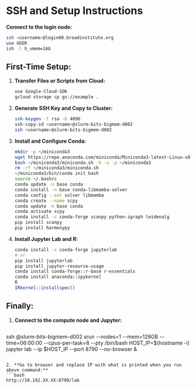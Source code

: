 
# SSH and Setup Instructions

**Connect to the login node:**
```bash
ssh <username>@login00.broadinstitute.org
use UGER
ish -l h_vmem=16G
```

## First-Time Setup:

1. **Transfer Files or Scripts from Cloud:**

   ```bash
   use Google-Cloud-SDK
   gcloud storage cp gs://example .
   ```

2. **Generate SSH Key and Copy to Cluster:**
   ```bash
   ssh-keygen -t rsa -b 4096
   ssh-copy-id <username>@slurm-bits-bigmem-d002
   ssh <username>@slurm-bits-bigmem-d002
   ```

3. **Install and Configure Conda:**
   ```bash
   mkdir -p ~/miniconda3
   wget https://repo.anaconda.com/miniconda/Miniconda3-latest-Linux-x86_64.sh -O ~/miniconda3/miniconda.sh
   bash ~/miniconda3/miniconda.sh -b -u -p ~/miniconda3
   rm -rf ~/miniconda3/miniconda.sh
   ~/miniconda3/bin/conda init bash
   source ~/.bashrc
   conda update -n base conda
   conda install -n base conda-libmamba-solver
   conda config --set solver libmamba
   conda create --name scpy
   conda update -n base conda
   conda activate scpy
   conda install -c conda-forge scanpy python-igraph leidenalg
   pip install scanpy
   pip install harmonypy
   ```

4. **Install Jupyter Lab and R:**
   ```bash
   conda install -c conda-forge jupyterlab
   # or
   pip install jupyterlab
   pip install jupyter-resource-usage
   conda install conda-forge::r-base r-essentials
   conda install anaconda::ipykernel
   R
   IRkernel::installspec()
   ```



   

## Finally:

1. **Connect to the compute node and Jupyter:**
   ```bash
ssh <username>@slurm-bits-bigmem-d002
 srun --nodes=1  --mem=128GB  --time=06:00:00 --cpus-per-task=8 --pty /bin/bash
HOST_IP=$(hostname -i)
jupyter lab --ip $HOST_IP --port 8790 --no-browser &
   ```

2. **Go to browser and replace IP with what is printed when you run above command:**
   ```bash
   http://10.192.XX.XX:8790/lab
   ```
